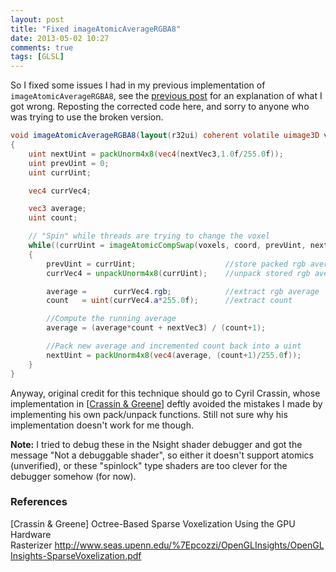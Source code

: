 ```yaml
---
layout: post
title: "Fixed imageAtomicAverageRGBA8"
date: 2013-05-02 10:27
comments: true
tags: [GLSL]
---
```


So I fixed some issues I had in my previous implementation of <code>imageAtomicAverageRGBA8</code>, see the [previous post](/glslrunningaverage/) for an explanation of what I got wrong. Reposting the corrected code here, and sorry to anyone who was trying to use the broken version.

~~~glsl
void imageAtomicAverageRGBA8(layout(r32ui) coherent volatile uimage3D voxels, ivec3 coord, vec3 nextVec3)
{
	uint nextUint = packUnorm4x8(vec4(nextVec3,1.0f/255.0f));
	uint prevUint = 0;
	uint currUint;

	vec4 currVec4;

	vec3 average;
	uint count;

	// "Spin" while threads are trying to change the voxel
	while((currUint = imageAtomicCompSwap(voxels, coord, prevUint, nextUint)) != prevUint)
	{
		prevUint = currUint;					//store packed rgb average and count
		currVec4 = unpackUnorm4x8(currUint);	//unpack stored rgb average and count

		average =      currVec4.rgb;			//extract rgb average
		count   = uint(currVec4.a*255.0f);		//extract count

		//Compute the running average
		average = (average*count + nextVec3) / (count+1);

		//Pack new average and incremented count back into a uint
		nextUint = packUnorm4x8(vec4(average, (count+1)/255.0f));
	}
}
~~~

Anyway, original credit for this technique should go to Cyril Crassin, whose implementation in [<a href="#CG2">Crassin & Greene</a>] deftly avoided the mistakes I made by implementing his own pack/unpack functions. Still not sure why his implementation doesn't work for me though. 

<strong>Note:</strong> I tried to debug these in the Nsight shader debugger and got the message "Not a debuggable shader", so either it doesn't support atomics (unverified), or these "spinlock" type shaders are too clever for the debugger somehow (for now).

### References
[<a name="CG2"></a>Crassin & Greene] Octree-Based Sparse Voxelization Using the GPU Hardware Rasterizer <a href="http://www.seas.upenn.edu/~pcozzi/OpenGLInsights/OpenGLInsights-SparseVoxelization.pdf">http://www.seas.upenn.edu/%7Epcozzi/OpenGLInsights/OpenGLInsights-SparseVoxelization.pdf</a>
